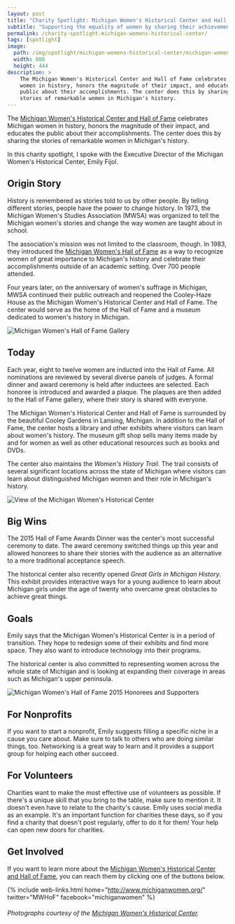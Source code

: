 ```yaml
---
layout: post
title: "Charity Spotlight: Michigan Women's Historical Center and Hall of Fame"
subtitle: "Supporting the equality of women by sharing their achievements in Michigan's history."
permalink: /charity-spotlight-michigan-womens-historical-center/
tags: [spotlight]
image:
  path: /img/spotlight/michigan-womens-historical-center/michigan-womens-historical-center-2015-honorees.jpg
  width: 800
  height: 444
description: >
    The Michigan Women's Historical Center and Hall of Fame celebrates Michigan
    women in history, honors the magnitude of their impact, and educates the
    public about their accomplishments. The center does this by sharing the
    stories of remarkable women in Michigan's history.
---
```


The [Michigan Women's Historical Center and Hall of Fame][1] celebrates Michigan women in history, honors the magnitude of their impact, and educates the public about their accomplishments. The center does this by sharing the stories of remarkable women in Michigan's history.

In this charity spotlight, I spoke with the Executive Director of the Michigan Women's Historical Center, Emily Fijol.

## Origin Story

History is remembered as stories told to us by other people. By telling different stories, people have the power to change history. In 1973, the Michigan Women's Studies Association (MWSA) was organized to tell the Michigan women's stories and change the way women are taught about in school.

The association's mission was not limited to the classroom, though. In 1983, they introduced the [Michigan Women's Hall of Fame][3] as a way to recognize women of great importance to Michigan's history and celebrate their accomplishments outside of an academic setting. Over 700 people attended.

Four years later, on the anniversary of women's suffrage in Michigan, MWSA continued their public outreach and reopened the Cooley-Haze House as the Michigan Women's Historical Center and Hall of Fame. The center would serve as the home of the Hall of Fame and a museum dedicated to women's history in Michigan.

![][6]

## Today

Each year, eight to twelve women are inducted into the Hall of Fame. All nominations are reviewed by several diverse panels of judges. A formal dinner and award ceremony is held after inductees are selected. Each honoree is introduced and awarded a plaque. The plaques are then added to the Hall of Fame gallery, where their story is shared with everyone.

The Michigan Women's Historical Center and Hall of Fame is surrounded by the beautiful Cooley Gardens in Lansing, Michigan. In addition to the Hall of Fame, the center hosts a library and other exhibits where visitors can learn about women's history. The museum gift shop sells many items made by and for women as well as other educational resources such as books and DVDs.

The center also maintains the *Women's History Trail*. The trail consists of several significant locations across the state of Michigan where visitors can learn about distinguished Michigan women and their role in Michigan's history.

![][4]

## Big Wins

The 2015 Hall of Fame Awards Dinner was the center's most successful ceremony to date. The award ceremony switched things up this year and allowed honorees to share their stories with the audience as an alternative to a more traditional acceptance speech.

The historical center also recently opened *Great Girls in Michigan History*. This exhibit provides interactive ways for a young audience to learn about Michigan girls under the age of twenty who overcame great obstacles to achieve great things.

## Goals

Emily says that the Michigan Women's Historical Center is in a period of transition. They hope to redesign some of their exhibits and find more space. They also want to introduce technology into their programs.

The historical center is also committed to representing women across the whole state of Michigan and is looking at expanding their coverage in areas such as Michigan's upper peninsula.

![][5]

## For Nonprofits

If you want to start a nonprofit, Emily suggests filling a specific niche in a cause you care about. Make sure to talk to others who are doing similar things, too. Networking is a great way to learn and it provides a support group for helping each other succeed.

## For Volunteers

Charities want to make the most effective use of volunteers as possible. If there's a unique skill that you bring to the table, make sure to mention it. It doesn't even have to relate to the charity's cause. Emily uses social media as an example. It's an important function for charities these days, so if you find a charity that doesn't post regularly, offer to do it for them! Your help can open new doors for charities.

## Get Involved

If you want to learn more about the [Michigan Women's Historical Center and Hall of Fame][1], you can reach them by clicking one of the buttons below.

{% include web-links.html home="http://www.michiganwomen.org/" twitter="MWHoF" facebook="michiganwomen" %}

###### Photographs courtesy of the [Michigan Women's Historical Center][2].



[1]: http://www.michiganwomen.org/ "Michigan Women's Historical Center Homepage"
[2]: https://www.facebook.com/michiganwomen/ "Michigan Women's Historical Center on Facebook"
[3]: http://www.michiganwomen.org/hall_of_fame.aspx "Michigan Women's Hall of Fame"
[4]: /img/spotlight/michigan-womens-historical-center/michigan-womens-historical-center.jpg "View of the Michigan Women's Historical Center"
[5]: /img/spotlight/michigan-womens-historical-center/michigan-womens-historical-center-2015-honorees.jpg "Michigan Women's Hall of Fame 2015 Honorees and Supporters"
[6]: /img/spotlight/michigan-womens-historical-center/michigan-womens-hall-of-fame.jpg "Michigan Women's Hall of Fame Gallery"

